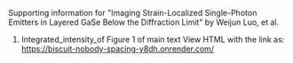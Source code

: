 Supporting information for "Imaging Strain-Localized Single-Photon Emitters in Layered GaSe Below the Diffraction Limit" by Weijun Luo, et al.

1. Integrated_intensity_of Figure 1 of main text
View HTML with the link as:
https://biscuit-nobody-spacing-y8dh.onrender.com/

